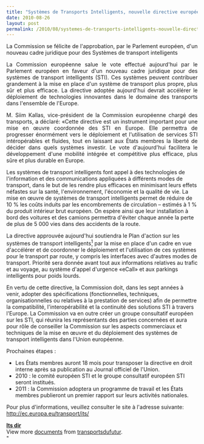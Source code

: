 ```yaml
---
title: "Systèmes de Transports Intelligents, nouvelle directive européenne"
date: 2010-08-26
layout: post
permalink: /2010/08/systemes-de-transports-intelligents-nouvelle-directive-europeenne.html
---
```


<p style="text-align: justify">La Commission se félicite de l'approbation, par le Parlement européen, d'un nouveau cadre juridique pour des Systèmes de transport intelligents</p> <p style="text-align: justify">La Commission européenne salue le vote effectué aujourd'hui par le Parlement européen en faveur d'un nouveau cadre juridique pour des systèmes de transport intelligents (STI). Ces systèmes peuvent contribuer grandement à la mise en place d'un système de transport plus propre, plus sûr et plus efficace. La directive adoptée aujourd'hui devrait accélérer le déploiement de technologies innovantes dans le domaine des transports dans l'ensemble de l'Europe.</p> <p style="text-align: justify">M. Siim Kallas, vice-président de la Commission européenne chargé des transports, a déclaré: «Cette directive est un instrument important pour une mise en œuvre coordonnée des STI en Europe. Elle permettra de progresser énormément vers le déploiement et l'utilisation de services STI intéropérables et fluides, tout en laissant aux États membres la liberté de décider dans quels systèmes investir. Le vote d'aujourd'hui facilitera le développement d'une mobilité intégrée et compétitive plus efficace, plus sûre et plus durable en Europe.</p> <p style=""text-align: justify""> </p>  <!--more-->   <p style=""text-align: justify"">Les systèmes de transport intelligents font appel à des technologies de l'information et des communications appliquées à différents modes de transport, dans le but de les rendre plus efficaces en minimisant leurs effets néfastes sur la santé, l'environnement, l'économie et la qualité de vie. La mise en œuvre de systèmes de transport intelligents permet de réduire de 10 % les coûts induits par les encombrements de circulation – estimés à 1 % du produit intérieur brut européen. On espère ainsi que leur installation à bord des voitures et des camions permettra d'éviter chaque année la perte de plus de 5 000 vies dans des accidents de la route.</p> <p style=""text-align: justify"">La directive approuvée aujourd'hui soutiendra le Plan d'action sur les systèmes de transport intelligents<a href=""http://europa.eu/rapid/pressReleasesAction.do?reference=IP/10/891&format=HTML&aged=0&language=FR&guiLanguage=fr#footnote-1#footnote-1""><sup>1</sup></a> par la mise en place d'un cadre en vue d'accélérer et de coordonner le déploiement et l'utilisation de ces systèmes pour le transport par route, y compris les interfaces avec d'autres modes de transport. Priorité sera donnée avant tout aux informations relatives au trafic et au voyage, au système d'appel d'urgence «eCall» et aux parkings intelligents pour poids lourds.</p> <p style=""text-align: justify"">En vertu de cette directive, la Commission doit, dans les sept années à venir, adopter des spécifications (fonctionnelles, techniques, organisationnelles ou relatives à la prestation de services) afin de permettre la compatibilité, l'interopérabilité et la continuité des solutions STI à travers l'Europe. La Commission va en outre créer un groupe consultatif européen sur les STI, qui réunira les représentants des parties concernées et aura pour rôle de conseiller la Commission sur les aspects commerciaux et techniques de la mise en œuvre et du déploiement des systèmes de transport intelligents dans l'Union européenne.</p> <p>Prochaines étapes :</p> <ul> <li>Les États membres auront 18 mois pour transposer la directive en droit interne après sa publication au Journal officiel de l'Union.</li> <li>2010 : le comité européen STI et le groupe consultatif européen STI seront institués.</li> <li>2011 : la Commission adoptera un programme de travail et les États membres publieront un premier rapport sur leurs activités nationales.</li> </ul> <p>Pour plus d'informations, veuillez consulter le site à l'adresse suivante: <a href=""http://ec.europa.eu/transport/its/"">http://ec.europa.eu/transport/its/</a></p> <div id=""__ss_5059893"" style=""width: 477px""><strong style=""margin: 12px 0 4px""><a href=""http://www.slideshare.net/transportsdufutur/its-dir"" title=""Its dir"">Its dir</a></strong>      <div style=""padding: 5px 0 12px"">View more <a href=""http://www.slideshare.net/"">documents</a> from <a href=""http://www.slideshare.net/transportsdufutur"">transportsdufutur</a>.</div> </div>"
